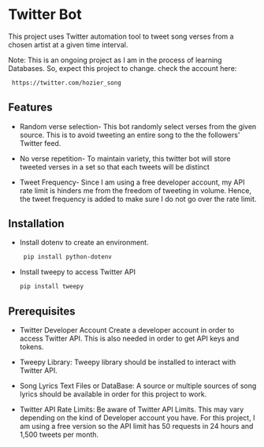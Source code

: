 # Twitter Bot
This project uses Twitter automation tool to tweet song verses from a chosen artist at a given time interval. 

Note: This is an ongoing project as I am in the process of learning Databases. So, expect this project to change.
check the account here:
```bash
 https://twitter.com/hozier_song
```
## Features
- Random verse selection- This bot randomly select verses from the given source. This is to avoid tweeting an entire song to the the followers' Twitter feed.
  
- No verse repetition- To maintain variety, this twitter bot will store tweeted verses in a set so that each tweets will be distinct
  
- Tweet Frequency-  Since I am using a free developer account, my API rate limit is hinders me from the freedom of tweeting in volume. Hence, the tweet frequency is added to make sure I do not go over the rate limit.
  
## Installation
- Install dotenv to create an environment.
  ```bash
   pip install python-dotenv
  ```

- Install tweepy to access Twitter API
  ```bash
  pip install tweepy
  ```

## Prerequisites
- Twitter Developer Account
  Create a developer account in order to access Twitter API. This is also needed in order to get API keys and tokens.

- Tweepy Library:
   Tweepy library should be installed to interact with Twitter API.
  
- Song Lyrics Text Files or DataBase:
    A source or multiple sources of song lyrics should be available in order for this project to work.
  
- Twitter API Rate Limits:
   Be aware of Twitter API Limits. This may vary depending on the kind of Developer account you      have. For this project, I am using a free version so the API limit has 50 requests in 24 hours and 1,500 tweets per month.


